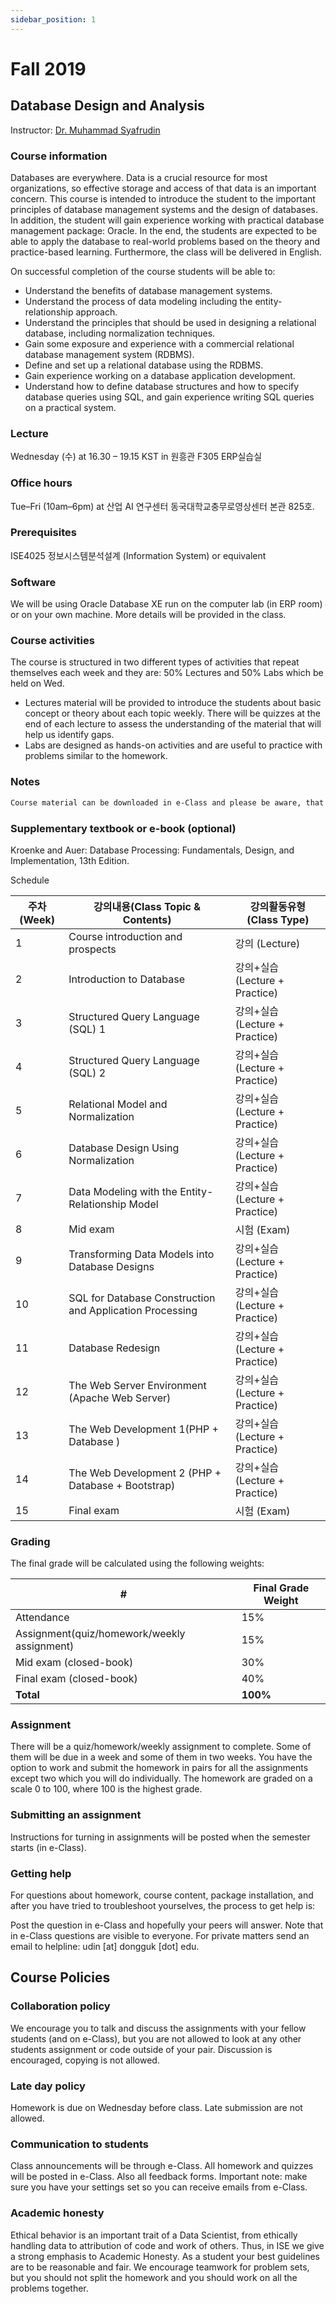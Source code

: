 ```yaml
---
sidebar_position: 1
---
```


# Fall 2019

## Database Design and Analysis

Instructor: [Dr. Muhammad Syafrudin](https://muhammadsyafrudin.com/)

### Course information

Databases are everywhere. Data is a crucial resource for most organizations, so effective storage and access of that data is an important concern. This course is intended to introduce the student to the important principles of database management systems and the design of databases. In addition, the student will gain experience working with practical database management package: Oracle. In the end, the students are expected to be able to apply the database to real-world problems based on the theory and practice-based learning. Furthermore, the class will be delivered in English.


On successful completion of the course students will be able to:
- Understand the benefits of database management systems.
- Understand the process of data modeling including the entity-relationship approach.
- Understand the principles that should be used in designing a relational database, including normalization techniques.
- Gain some exposure and experience with a commercial relational database management system (RDBMS). 
- Define and set up a relational database using the RDBMS.
- Gain experience working on a database application development.
- Understand how to define database structures and how to specify database queries using SQL, and gain experience writing SQL queries on a practical system.


### Lecture

Wednesday (수) at 16.30 – 19.15 KST in 원흥관 F305 ERP실습실

### Office hours

Tue–Fri (10am–6pm) at 산업 AI 연구센터 동국대학교충무로영상센터 본관 825호.

### Prerequisites

ISE4025 정보시스템분석설계 (Information System) or equivalent


### Software

We will be using Oracle Database XE run on the computer lab (in ERP room) or on your own machine. More details will be provided in the class.

### Course activities
The course is structured in two different types of activities that repeat themselves each week and they are: 50% Lectures and 50% Labs which be held on Wed. 
- Lectures material will be provided to introduce the students about basic concept or theory about each topic weekly. There will be quizzes at the end of each lecture to assess the understanding of the material that will help us identify gaps.
- Labs are designed as hands-on activities and are useful to practice with problems similar to the homework.

### Notes

```markdown
Course material can be downloaded in e-Class and please be aware, that we will not publicly release the homework assignments this year.
```

### Supplementary textbook or e-book (optional)

Kroenke and Auer: Database Processing: Fundamentals, Design, and Implementation, 13th Edition.

Schedule

| 주차(Week)|	강의내용(Class Topic & Contents)|	강의활동유형(Class Type)|
| ------------- | ------------- | ------------- |
| 1	|Course introduction and prospects	| 강의 (Lecture)|
| 2	|Introduction to Database	|강의+실습 (Lecture + Practice)|
| 3	|Structured Query Language (SQL) 1|	강의+실습 (Lecture + Practice)|
|4	|Structured Query Language (SQL) 2	|강의+실습 (Lecture + Practice)|
|5	|Relational Model and Normalization	|강의+실습 (Lecture + Practice)|
|6	|Database Design Using Normalization	|강의+실습 (Lecture + Practice)|
|7	|Data Modeling with the Entity-Relationship Model	|강의+실습 (Lecture + Practice)|
|8	|Mid exam	|시험 (Exam)|
|9	|Transforming Data Models into Database Designs	|강의+실습 (Lecture + Practice)|
|10	|SQL for Database Construction and Application Processing	|강의+실습 (Lecture + Practice)|
|11	|Database Redesign	|강의+실습 (Lecture + Practice)|
|12	|The Web Server Environment (Apache Web Server)	|강의+실습 (Lecture + Practice)|
|13	|The Web Development 1(PHP + Database )|강의+실습 (Lecture + Practice)|
|14|The Web Development 2 (PHP + Database + Bootstrap)|강의+실습 (Lecture + Practice)|
|15|	Final exam	|시험 (Exam)|

### Grading

The final grade will be calculated using the following weights:

| # | Final Grade Weight |
| ------------- | ------------- |
| Attendance | 15% |
| Assignment(quiz/homework/weekly assignment) | 15% |
| Mid exam (closed-book) | 30% |
| Final exam (closed-book) | 40% |
| **Total** | **100%** |

### Assignment

There will be a quiz/homework/weekly assignment to complete. Some of them will be due in a week and some of them in two weeks. You have the option to work and submit the homework in pairs for all the assignments except two which you will do individually. The homework are graded on a scale 0 to 100, where 100 is the highest grade.

### Submitting an assignment

Instructions for turning in assignments will be posted when the semester starts (in e-Class).

### Getting help

For questions about homework, course content, package installation, and after you have tried to troubleshoot yourselves, the process to get help is:

Post the question in e-Class and hopefully your peers will answer. Note that in e-Class questions are visible to everyone.
For private matters send an email to helpline: udin [at] dongguk [dot] edu.
## Course Policies

### Collaboration policy

We encourage you to talk and discuss the assignments with your fellow students (and on e-Class), but you are not allowed to look at any other students assignment or code outside of your pair. Discussion is encouraged, copying is not allowed.

### Late day policy

Homework is due on Wednesday before class. Late submission are not allowed.

### Communication to students

Class announcements will be through e-Class. All homework and quizzes will be posted in e-Class. Also all feedback forms. Important note: make sure you have your settings set so you can receive emails from e-Class.

### Academic honesty

Ethical behavior is an important trait of a Data Scientist, from ethically handling data to attribution of code and work of others. Thus, in ISE we give a strong emphasis to Academic Honesty. As a student your best guidelines are to be reasonable and fair. We encourage teamwork for problem sets, but you should not split the homework and you should work on all the problems together.
